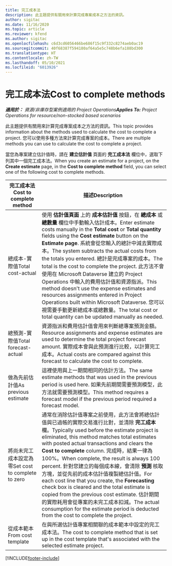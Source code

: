 ```yaml
---
title: 完工成本法
description: 此主題提供有關用來計算完成專案成本之方法的資訊。
author: sigitac
ms.date: 11/16/2020
ms.topic: article
ms.reviewer: kfend
ms.author: sigitac
ms.openlocfilehash: c6d3cd6056466be686f15c9f332c8274aeb0ac19
ms.sourcegitcommit: 40f68387f594180af64a5e5c748b6efa188bd300
ms.translationtype: HT
ms.contentlocale: zh-TW
ms.lasthandoff: 05/10/2021
ms.locfileid: "6013926"
---
```

# <a name="cost-to-complete-methods"></a><span data-ttu-id="5ba81-103">完工成本法</span><span class="sxs-lookup"><span data-stu-id="5ba81-103">Cost to complete methods</span></span>

<span data-ttu-id="5ba81-104">_**適用於：** 資源/非庫存型案例適用的 Project Operations_</span><span class="sxs-lookup"><span data-stu-id="5ba81-104">_**Applies To:** Project Operations for resource/non-stocked based scenarios_</span></span>

<span data-ttu-id="5ba81-105">此主題提供有關用來計算完成專案成本之方法的資訊。</span><span class="sxs-lookup"><span data-stu-id="5ba81-105">This topic provides information about the methods used to calculate the cost to complete a project.</span></span> <span data-ttu-id="5ba81-106">您可以使用多種方法來計算完成專案的成本。</span><span class="sxs-lookup"><span data-stu-id="5ba81-106">There are multiple methods you can use to calculate the cost to complete a project.</span></span> 

<span data-ttu-id="5ba81-107">當您為專案建立估計值時，請在 **建立估計值** 頁面的 **完工成本法** 欄位中，選取下列其中一個完工成本法。</span><span class="sxs-lookup"><span data-stu-id="5ba81-107">When you create an estimate for a project, on the **Create estimate** page, in the **Cost to complete method** field, you can select one of the following cost to complete methods.</span></span>

| <span data-ttu-id="5ba81-108">完工成本法</span><span class="sxs-lookup"><span data-stu-id="5ba81-108">Cost to complete method</span></span>    | <span data-ttu-id="5ba81-109">描述</span><span class="sxs-lookup"><span data-stu-id="5ba81-109">Description</span></span>                                                                                                                                                                                                                                                                                                                                                                                                                                                                                        |
|------------------------------|----------------------------------------------------------------------------------------------------------------------------------------------------------------------------------------------------------------------------------------------------------------------------------------------------------------------------------------------------------------------------------------------------------------------------------------------------------------------------------------------------|
| <span data-ttu-id="5ba81-110">總成本-實際值</span><span class="sxs-lookup"><span data-stu-id="5ba81-110">Total cost-actual</span></span>            | <span data-ttu-id="5ba81-111">使用 **估計值頁面** 上的 **成本估計值** 按鈕，在 **總成本** 或 **總數量** 欄位中手動輸入估計成本。</span><span class="sxs-lookup"><span data-stu-id="5ba81-111">Enter estimate costs manually in the **Total cost** or **Total quantity** fields using the **Cost estimate** button on the **Estimate page**.</span></span> <span data-ttu-id="5ba81-112">系統會從您輸入的總計中減去實際成本。</span><span class="sxs-lookup"><span data-stu-id="5ba81-112">The system subtracts the actual costs from the totals you entered.</span></span> <span data-ttu-id="5ba81-113">總計是完成專案的成本。</span><span class="sxs-lookup"><span data-stu-id="5ba81-113">The total is the cost to complete the project.</span></span> <span data-ttu-id="5ba81-114">此方法不會使用在 Microsoft Dataverse 建立的 Project Operations 中輸入的費用估計值和資源指派。</span><span class="sxs-lookup"><span data-stu-id="5ba81-114">This method doesn't use the expense estimates and resources assignments entered in Project Operations built within Microsoft Dataverse.</span></span> <span data-ttu-id="5ba81-115">您可以視需要手動更新總成本或總數量。</span><span class="sxs-lookup"><span data-stu-id="5ba81-115">The total cost or total quantity can be updated manually as needed.</span></span>  |
| <span data-ttu-id="5ba81-116">總預測-實際值</span><span class="sxs-lookup"><span data-stu-id="5ba81-116">Total forecast-actual</span></span>        | <span data-ttu-id="5ba81-117">資源指派和費用估計值會用來判斷總專案預測金額。</span><span class="sxs-lookup"><span data-stu-id="5ba81-117">Resource assignments and expense estimates are used to determine the total project forecast amount.</span></span> <span data-ttu-id="5ba81-118">實際成本會與此預測進行比較，以計算完工成本。</span><span class="sxs-lookup"><span data-stu-id="5ba81-118">Actual costs are compared against this forecast to calculate the cost to complete.</span></span>                                                                                                                                                                                                                                                                          |
| <span data-ttu-id="5ba81-119">做為先前估計值</span><span class="sxs-lookup"><span data-stu-id="5ba81-119">As previous estimate</span></span>         | <span data-ttu-id="5ba81-120">這裡使用與上一期間相同的估計方法。</span><span class="sxs-lookup"><span data-stu-id="5ba81-120">The same estimate methods that was used in the previous period is used here.</span></span> <span data-ttu-id="5ba81-121">如果先前期間需要預測模型，此方法就需要預測模型。</span><span class="sxs-lookup"><span data-stu-id="5ba81-121">This method requires a forecast model if the previous period required a forecast model.</span></span>                                                                                                                                                                                                                                                                                                                           |
| <span data-ttu-id="5ba81-122">將尚未完工成本設定為零</span><span class="sxs-lookup"><span data-stu-id="5ba81-122">Set cost to complete to zero</span></span> | <span data-ttu-id="5ba81-123">通常在消除估計值專案之前使用，此方法會將總估計值與已過帳的實際交易進行比對，並清除 **完工成本** 欄。</span><span class="sxs-lookup"><span data-stu-id="5ba81-123">Typically used before the estimate project is eliminated, this method matches total estimates with posted actual transactions and clears the **Cost to complete** column.</span></span> <span data-ttu-id="5ba81-124">完成時，結果一律為 100%。</span><span class="sxs-lookup"><span data-stu-id="5ba81-124">When complete, the result is always 100 percent.</span></span> <span data-ttu-id="5ba81-125">針對您建立的每個成本線，會清除 **預測** 核取方塊，並從先前的成本估計值複製總估計值。</span><span class="sxs-lookup"><span data-stu-id="5ba81-125">For each cost line that you create, the **Forecasting** check box is cleared and the total estimate is copied from the previous cost estimate.</span></span> <span data-ttu-id="5ba81-126">估計期間的實際耗用會從專案的未完工成本扣減。</span><span class="sxs-lookup"><span data-stu-id="5ba81-126">The actual consumption for the estimate period is deducted from the cost to complete the project.</span></span>              |
| <span data-ttu-id="5ba81-127">從成本範本</span><span class="sxs-lookup"><span data-stu-id="5ba81-127">From cost template</span></span>           | <span data-ttu-id="5ba81-128">在與所選估計值專案相關聯的成本範本中設定的完工成本法。</span><span class="sxs-lookup"><span data-stu-id="5ba81-128">The cost to complete method that is set up in the cost template that's associated with the selected estimate project.</span></span>                                                                                                                                                                                                                                                                                                                                                                          |


[!INCLUDE[footer-include](../includes/footer-banner.md)]